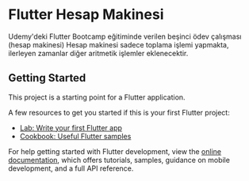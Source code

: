 # Flutter Hesap Makinesi

Udemy'deki Flutter Bootcamp eğitiminde verilen beşinci ödev çalışması (hesap makinesi)
Hesap makinesi sadece toplama işlemi yapmakta, ilerleyen zamanlar diğer aritmetik işlemler eklenecektir.

## Getting Started

This project is a starting point for a Flutter application.

A few resources to get you started if this is your first Flutter project:

- [Lab: Write your first Flutter app](https://docs.flutter.dev/get-started/codelab)
- [Cookbook: Useful Flutter samples](https://docs.flutter.dev/cookbook)

For help getting started with Flutter development, view the
[online documentation](https://docs.flutter.dev/), which offers tutorials,
samples, guidance on mobile development, and a full API reference.